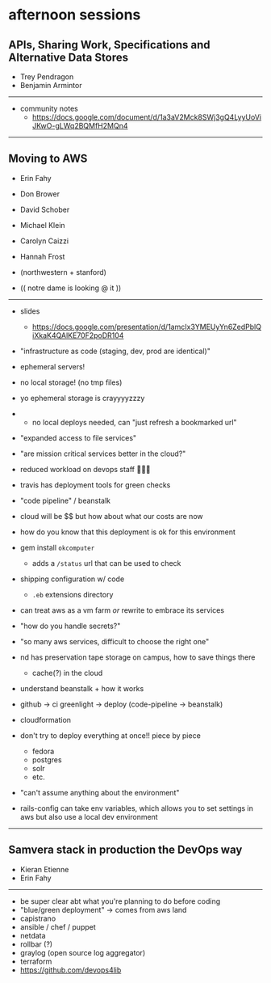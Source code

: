 afternoon sessions
==================

APIs, Sharing Work, Specifications and Alternative Data Stores
-------

- Trey Pendragon
- Benjamin Armintor

-----

- community notes
  - https://docs.google.com/document/d/1a3aV2Mck8SWj3gQ4LyyUoViJKwO-gLWq2BQMfH2MQn4


-----


Moving to AWS
-------------

- Erin Fahy
- Don Brower
- David Schober
- Michael Klein
- Carolyn Caizzi
- Hannah Frost

- (northwestern + stanford)
- (( notre dame is looking @ it ))

-----

- slides
  - https://docs.google.com/presentation/d/1amcIx3YMEUyYn6ZedPblQiXkaK4QAlKE70F2poDR104
- "infrastructure as code (staging, dev, prod are identical)"
- ephemeral servers!
- no local storage! (no tmp files)
- yo ephemeral storage is crayyyyzzzy
- + no local deploys needed, can "just refresh a bookmarked url"
- "expanded access to file services"
- "are mission critical services better in the cloud?"
- reduced workload on devops staff 🎉🎉🎉
- travis has deployment tools for green checks
- "code pipeline" / beanstalk
- cloud will be $$ but how about what our costs are now
- how do you know that this deployment is ok for this environment
- gem install `okcomputer`
  - adds a `/status` url that can be used to check
- shipping configuration w/ code
  - `.eb` extensions directory
- can treat aws as a vm farm _or_ rewrite to embrace its services
- "how do you handle secrets?"
- "so many aws services, difficult to choose the right one"
- nd has preservation tape storage on campus, how to save things there
  + cache(?) in the cloud

- understand beanstalk + how it works
- github -> ci greenlight -> deploy (code-pipeline -> beanstalk)
- cloudformation
- don't try to deploy everything at once!! piece by piece
  - fedora
  - postgres
  - solr
  - etc.
- "can't assume anything about the environment"
- rails-config can take env variables, which allows you to set settings
  in aws but also use a local dev environment

-----

Samvera stack in production the DevOps way
--------------

- Kieran Etienne
- Erin Fahy

-----

- be super clear abt what you're planning to do before coding
- "blue/green deployment" -> comes from aws land
- capistrano
- ansible / chef / puppet
- netdata
- rollbar (?)
- graylog (open source log aggregator)
- terraform
- https://github.com/devops4lib

